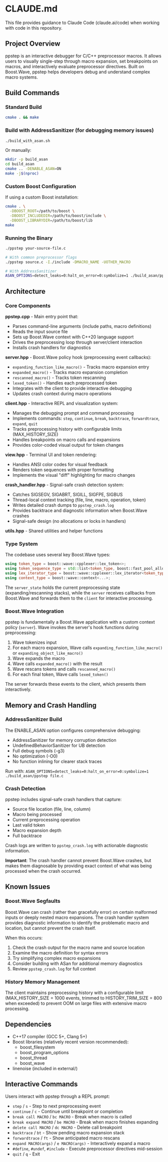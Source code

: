 # CLAUDE.md

This file provides guidance to Claude Code (claude.ai/code) when working with code in this repository.

## Project Overview

ppstep is an interactive debugger for C/C++ preprocessor macros. It allows users to visually single-step through macro expansion, set breakpoints on macros, and interactively evaluate preprocessor directives. Built on Boost.Wave, ppstep helps developers debug and understand complex macro systems.

## Build Commands

### Standard Build
```bash
cmake . && make
```

### Build with AddressSanitizer (for debugging memory issues)
```bash
./build_with_asan.sh
```

Or manually:
```bash
mkdir -p build_asan
cd build_asan
cmake .. -DENABLE_ASAN=ON
make -j$(nproc)
```

### Custom Boost Configuration
If using a custom Boost installation:
```bash
cmake . \
  -DBOOST_ROOT=/path/to/boost \
  -DBOOST_INCLUDEDIR=/path/to/boost/include \
  -DBOOST_LIBRARYDIR=/path/to/boost/lib
make
```

### Running the Binary
```bash
./ppstep your-source-file.c

# With common preprocessor flags
./ppstep source.c -I./include -DMACRO_NAME -UOTHER_MACRO

# With AddressSanitizer
ASAN_OPTIONS=detect_leaks=0:halt_on_error=0:symbolize=1 ./build_asan/ppstep source.c
```

## Architecture

### Core Components

**ppstep.cpp** - Main entry point that:
- Parses command-line arguments (include paths, macro definitions)
- Reads the input source file
- Sets up Boost.Wave context with C++20 language support
- Drives the preprocessing loop through server/client interaction
- Installs crash handlers for diagnostics

**server.hpp** - Boost.Wave policy hook (preprocessing event callbacks):
- `expanding_function_like_macro()` - Tracks macro expansion entry
- `expanded_macro()` - Tracks macro expansion completion
- `rescanned_macro()` - Tracks token rescanning
- `lexed_token()` - Handles each preprocessed token
- Integrates with the client to provide interactive debugging
- Updates crash context during macro operations

**client.hpp** - Interactive REPL and visualization system:
- Manages the debugging prompt and command processing
- Implements commands: `step`, `continue`, `break`, `backtrace`, `forwardtrace`, `expand`, `quit`
- Tracks preprocessing history with configurable limits (MAX_HISTORY_SIZE)
- Handles breakpoints on macro calls and expansions
- Provides color-coded visual output for token changes

**view.hpp** - Terminal UI and token rendering:
- Handles ANSI color codes for visual feedback
- Renders token sequences with proper formatting
- Implements the visual "diff" highlighting for macro changes

**crash_handler.hpp** - Signal-safe crash detection system:
- Catches SIGSEGV, SIGABRT, SIGILL, SIGFPE, SIGBUS
- Thread-local context tracking (file, line, macro, operation, token)
- Writes detailed crash dumps to `ppstep_crash.log`
- Provides backtrace and diagnostic information when Boost.Wave crashes
- Signal-safe design (no allocations or locks in handlers)

**utils.hpp** - Shared utilities and helper functions

### Type System

The codebase uses several key Boost.Wave types:

```cpp
using token_type = boost::wave::cpplexer::lex_token<>;
using token_sequence_type = std::list<token_type, boost::fast_pool_allocator<token_type>>;
using lex_iterator_type = boost::wave::cpplexer::lex_iterator<token_type>;
using context_type = boost::wave::context<...>;
```

The `server_state` holds the current preprocessing state (expanding/rescanning stacks), while the `server` receives callbacks from Boost.Wave and forwards them to the `client` for interactive processing.

### Boost.Wave Integration

ppstep is fundamentally a Boost.Wave application with a custom context policy (`server`). Wave invokes the server's hook functions during preprocessing:

1. Wave tokenizes input
2. For each macro expansion, Wave calls `expanding_function_like_macro()` or `expanding_object_like_macro()`
3. Wave expands the macro
4. Wave calls `expanded_macro()` with the result
5. Wave rescans tokens and calls `rescanned_macro()`
6. For each final token, Wave calls `lexed_token()`

The server forwards these events to the client, which presents them interactively.

## Memory and Crash Handling

### AddressSanitizer Build

The ENABLE_ASAN option configures comprehensive debugging:
- AddressSanitizer for memory corruption detection
- UndefinedBehaviorSanitizer for UB detection
- Full debug symbols (-g3)
- No optimization (-O0)
- No function inlining for clearer stack traces

Run with: `ASAN_OPTIONS=detect_leaks=0:halt_on_error=0:symbolize=1 ./build_asan/ppstep file.c`

### Crash Detection

ppstep includes signal-safe crash handlers that capture:
- Source file location (file, line, column)
- Macro being processed
- Current preprocessing operation
- Last valid token
- Macro expansion depth
- Full backtrace

Crash logs are written to `ppstep_crash.log` with actionable diagnostic information.

**Important**: The crash handler cannot prevent Boost.Wave crashes, but makes them diagnosable by providing exact context of what was being processed when the crash occurred.

## Known Issues

### Boost.Wave Segfaults

Boost.Wave can crash (rather than gracefully error) on certain malformed inputs or deeply nested macro expansions. The crash handler system provides diagnostic information to identify the problematic macro and location, but cannot prevent the crash itself.

When this occurs:
1. Check the crash output for the macro name and source location
2. Examine the macro definition for syntax errors
3. Try simplifying complex macro expansions
4. Consider building with ASan for additional memory diagnostics
5. Review `ppstep_crash.log` for full context

### History Memory Management

The client maintains preprocessing history with a configurable limit (MAX_HISTORY_SIZE = 1000 events, trimmed to HISTORY_TRIM_SIZE = 800 when exceeded) to prevent OOM on large files with extensive macro processing.

## Dependencies

- C++17 compiler (GCC 5+, Clang 5+)
- Boost libraries (relatively recent version recommended):
  - boost_filesystem
  - boost_program_options
  - boost_thread
  - boost_wave
- linenoise (included in external/)

## Interactive Commands

Users interact with ppstep through a REPL prompt:
- `step` / `s` - Step to next preprocessing event
- `continue` / `c` - Continue until breakpoint or completion
- `break call MACRO` / `bc MACRO` - Break when macro is called
- `break expand MACRO` / `be MACRO` - Break when macro finishes expanding
- `delete call MACRO` / `dc MACRO` - Delete call breakpoint
- `backtrace` / `bt` - Show pending macro expansion stack
- `forwardtrace` / `ft` - Show anticipated macro rescans
- `expand MACRO(args)` / `e MACRO(args)` - Interactively expand a macro
- `#define`, `#undef`, `#include` - Execute preprocessor directives mid-session
- `quit` / `q` - Exit
